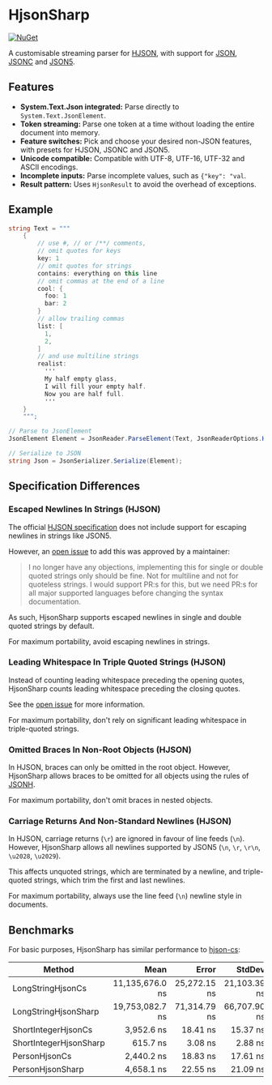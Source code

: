 # HjsonSharp

[![NuGet](https://img.shields.io/nuget/v/HjsonSharp.svg)](https://www.nuget.org/packages/HjsonSharp)

A customisable streaming parser for [HJSON](https://hjson.github.io), with support for [JSON](https://json.org), [JSONC](https://code.visualstudio.com/docs/languages/json#_json-with-comments) and [JSON5](https://json5.org).

## Features

- **System.Text.Json integrated:** Parse directly to `System.Text.JsonElement`.
- **Token streaming:** Parse one token at a time without loading the entire document into memory.
- **Feature switches:** Pick and choose your desired non-JSON features, with presets for HJSON, JSONC and JSON5.
- **Unicode compatible:** Compatible with UTF-8, UTF-16, UTF-32 and ASCII encodings.
- **Incomplete inputs:** Parse incomplete values, such as `{"key": "val`.
- **Result pattern:** Uses `HjsonResult` to avoid the overhead of exceptions.

## Example

```cs
string Text = """
    {
        // use #, // or /**/ comments,
        // omit quotes for keys
        key: 1
        // omit quotes for strings
        contains: everything on this line
        // omit commas at the end of a line
        cool: {
          foo: 1
          bar: 2
        }
        // allow trailing commas
        list: [
          1,
          2,
        ]
        // and use multiline strings
        realist:
          '''
          My half empty glass,
          I will fill your empty half.
          Now you are half full.
          '''
    }
    """;

// Parse to JsonElement
JsonElement Element = JsonReader.ParseElement(Text, JsonReaderOptions.Hjson).Value;

// Serialize to JSON
string Json = JsonSerializer.Serialize(Element);
```

## Specification Differences

### Escaped Newlines In Strings (HJSON)

The official [HJSON specification](https://hjson.github.io/rfc.html) does not include support for escaping newlines in strings like JSON5.

However, an [open issue](https://github.com/hjson/hjson/issues/106) to add this was approved by a maintainer:

> I no longer have any objections, implementing this for single or double quoted strings only should be fine. Not for multiline and not for quoteless strings. I would support PR:s for this, but we need PR:s for all major supported languages before changing the syntax documentation.

As such, HjsonSharp supports escaped newlines in single and double quoted strings by default.

For maximum portability, avoid escaping newlines in strings.

### Leading Whitespace In Triple Quoted Strings (HJSON)

Instead of counting leading whitespace preceding the opening quotes, HjsonSharp counts leading whitespace preceding the closing quotes.

See the [open issue](https://github.com/hjson/hjson/issues/132) for more information.

For maximum portability, don't rely on significant leading whitespace in triple-quoted strings.

### Omitted Braces In Non-Root Objects (HJSON)

In HJSON, braces can only be omitted in the root object.
However, HjsonSharp allows braces to be omitted for all objects using the rules of [JSONH](https://github.com/jsonh-org/Jsonh?tab=readme-ov-file#objects).

For maximum portability, don't omit braces in nested objects.

### Carriage Returns And Non-Standard Newlines (HJSON)

In HJSON, carriage returns (`\r`) are ignored in favour of line feeds (`\n`).
However, HjsonSharp allows all newlines supported by JSON5 (`\n`, `\r`, `\r\n`, `\u2028`, `\u2029`).

This affects unquoted strings, which are terminated by a newline, and triple-quoted strings, which trim the first and last newlines.

For maximum portability, always use the line feed (`\n`) newline style in documents.

## Benchmarks

For basic purposes, HjsonSharp has similar performance to [hjson-cs](https://github.com/hjson/hjson-cs):

| Method                 | Mean            | Error        | StdDev       | Gen0      | Gen1      | Gen2     | Allocated  |
|----------------------- |----------------:|-------------:|-------------:|----------:|----------:|---------:|-----------:|
| LongStringHjsonCs      | 11,135,676.0 ns | 25,272.15 ns | 21,103.39 ns | 1093.7500 | 1031.2500 | 734.3750 | 7828.64 KB |
| LongStringHjsonSharp   | 19,753,082.7 ns | 71,314.79 ns | 66,707.90 ns |  375.0000 |  375.0000 | 375.0000 | 9956.86 KB |
| ShortIntegerHjsonCs    |      3,952.6 ns |     18.41 ns |     15.37 ns |    0.4578 |         - |        - |    1.41 KB |
| ShortIntegerHjsonSharp |        615.7 ns |      3.08 ns |      2.88 ns |    0.3519 |         - |        - |    1.08 KB |
| PersonHjsonCs          |      2,440.2 ns |     18.83 ns |     17.61 ns |    1.0376 |         - |        - |    3.19 KB |
| PersonHjsonSharp       |      4,658.1 ns |     22.55 ns |     21.09 ns |    2.5177 |         - |        - |    7.73 KB |